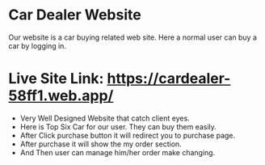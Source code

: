
# Car Dealer Website

Our website is a car buying related web site. Here a normal user can buy a car by logging in.

# Live Site Link: https://cardealer-58ff1.web.app/


* Very Well Designed Website that catch client eyes.
* Here is Top Six Car for our user. They can buy them easily.
* After Click purchase button it will redirect you to purchase page.
* After purchase it will show the my order section.
* And Then user can manage him/her order make changing.
